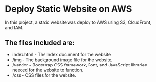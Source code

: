 # Deploy Static Website on AWS

In this project, a static website was deploy to AWS using S3, CloudFront, and IAM.

## The files included are: 

- index.html - The Index document for the website.
- /img - The background image file for the website.
- /vendor - Bootssrap CSS framework, Font, and JavaScript libraries needed for the website to function.
- /css - CSS files for the website.


